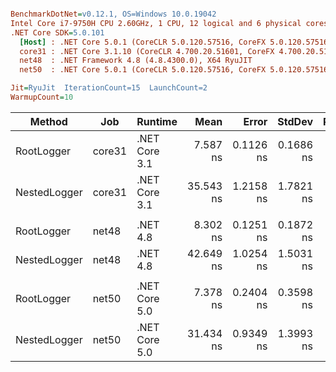 ``` ini

BenchmarkDotNet=v0.12.1, OS=Windows 10.0.19042
Intel Core i7-9750H CPU 2.60GHz, 1 CPU, 12 logical and 6 physical cores
.NET Core SDK=5.0.101
  [Host] : .NET Core 5.0.1 (CoreCLR 5.0.120.57516, CoreFX 5.0.120.57516), X64 RyuJIT
  core31 : .NET Core 3.1.10 (CoreCLR 4.700.20.51601, CoreFX 4.700.20.51901), X64 RyuJIT
  net48  : .NET Framework 4.8 (4.8.4300.0), X64 RyuJIT
  net50  : .NET Core 5.0.1 (CoreCLR 5.0.120.57516, CoreFX 5.0.120.57516), X64 RyuJIT

Jit=RyuJit  IterationCount=15  LaunchCount=2  
WarmupCount=10  

```
|       Method |    Job |       Runtime |      Mean |     Error |    StdDev | Ratio | RatioSD |
|------------- |------- |-------------- |----------:|----------:|----------:|------:|--------:|
|   RootLogger | core31 | .NET Core 3.1 |  7.587 ns | 0.1126 ns | 0.1686 ns |  1.00 |    0.00 |
| NestedLogger | core31 | .NET Core 3.1 | 35.543 ns | 1.2158 ns | 1.7821 ns |  4.69 |    0.25 |
|              |        |               |           |           |           |       |         |
|   RootLogger |  net48 |      .NET 4.8 |  8.302 ns | 0.1251 ns | 0.1872 ns |  1.00 |    0.00 |
| NestedLogger |  net48 |      .NET 4.8 | 42.649 ns | 1.0254 ns | 1.5031 ns |  5.14 |    0.22 |
|              |        |               |           |           |           |       |         |
|   RootLogger |  net50 | .NET Core 5.0 |  7.378 ns | 0.2404 ns | 0.3598 ns |  1.00 |    0.00 |
| NestedLogger |  net50 | .NET Core 5.0 | 31.434 ns | 0.9349 ns | 1.3993 ns |  4.27 |    0.26 |
